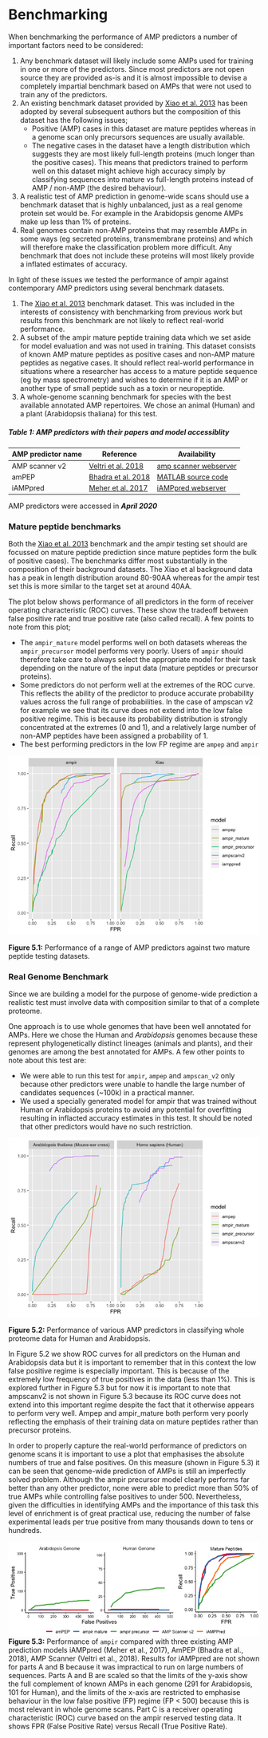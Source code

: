 Benchmarking
================

When benchmarking the performance of AMP predictors a number of
important factors need to be considered:

1.  Any benchmark dataset will likely include some AMPs used for
    training in one or more of the predictors. Since most predictors are
    not open source they are provided as-is and it is almost impossible
    to devise a completely impartial benchmark based on AMPs that were
    not used to train any of the predictors.
2.  An existing benchmark dataset provided by [Xiao et
    al. 2013](https://doi.org/10.1016/j.ab.2013.01.019) has been
    adopted by several subsequent authors but the composition of this
    dataset has the following issues;
      - Positive (AMP) cases in this dataset are mature peptides whereas
        in a genome scan only precursors sequences are usually
        available.
      - The negative cases in the dataset have a length distribution
        which suggests they are most likely full-length proteins (much
        longer than the positive cases). This means that predictors
        trained to perform well on this dataset might achieve high
        accuracy simply by classifying sequences into mature vs
        full-length proteins instead of AMP / non-AMP (the desired
        behaviour).
3.  A realistic test of AMP prediction in genome-wide scans should use a
    benchmark dataset that is highly unbalanced, just as a real genome
    protein set would be. For example in the Arabidopsis genome AMPs
    make up less than 1% of proteins.  
4.  Real genomes contain non-AMP proteins that may resemble AMPs in some
    ways (eg secreted proteins, transmembrane proteins) and which will
    therefore make the classification problem more difficult. Any
    benchmark that does not include these proteins will most likely
    provide a inflated estimates of accuracy.

In light of these issues we tested the performance of ampir against
contemporary AMP predictors using several benchmark datasets.

1.  The [Xiao et al. 2013](https://doi.org/10.1016/j.ab.2013.01.019)
    benchmark dataset. This was included in the interests of consistency
    with benchmarking from previous work but results from this benchmark
    are not likely to reflect real-world performance.
2.  A subset of the ampir mature peptide training data which we set
    aside for model evaluation and was not used in training. This
    dataset consists of known AMP mature peptides as positive cases and
    non-AMP mature peptides as negative cases. It should reflect
    real-world performance in situations where a researcher has access
    to a mature peptide sequence (eg by mass spectrometry) and wishes to
    determine if it is an AMP or another type of small peptide such as a
    toxin or neuropeptide.
3.  A whole-genome scanning benchmark for species with the best
    available annotated AMP repertoires. We chose an animal (Human) and
    a plant (Arabidopsis thaliana) for this
test.

##### Table 1: AMP predictors with their papers and model accessiblity

| AMP predictor name | Reference                                                           | Availability                                                                          |
| ------------------ | ------------------------------------------------------------------- | ------------------------------------------------------------------------------------- |
| AMP scanner v2     | [Veltri et al. 2018](https://doi.org/10.1093/bioinformatics/bty179) | [amp scanner webserver](https://www.dveltri.com/ascan/v2/ascan.html)                  |
| amPEP              | [Bhadra et al. 2018](https://doi.org/10.1038/s41598-018-19752-w)    | [MATLAB source code](https://sourceforge.net/projects/axpep/files/AmPEP_MATLAB_code/) |
| iAMPpred           | [Meher et al. 2017](https://doi.org/10.1038/srep42362)              | [iAMPpred webserver](http://cabgrid.res.in:8080/amppred/)                             |

AMP predictors were accessed in ***April 2020***

### Mature peptide benchmarks

Both the [Xiao et al. 2013](https://doi.org/10.1016/j.ab.2013.01.019)
benchmark and the ampir testing set should are focussed on mature
peptide prediction since mature peptides form the bulk of positive
cases). The benchmarks differ most substantially in the composition of
their background datasets. The Xiao et al background data has a peak in
length distribution around 80-90AA whereas for the ampir test set this
is more similar to the target set at around 40AA.

The plot below shows performance of all predictors in the form of
receiver operating characteristic (ROC) curves. These show the tradeoff
between false positive rate and true positive rate (also called recall).
A few points to note from this plot;

  - The `ampir_mature` model performs well on both datasets whereas the
    `ampir_precursor` model performs very poorly. Users of `ampir`
    should therefore take care to always select the appropriate model
    for their task depending on the nature of the input data (mature
    peptides or precursor proteins).
  - Some predictors do not perform well at the extremes of the ROC
    curve. This reflects the ability of the predictor to produce
    accurate probability values across the full range of probabilities.
    In the case of ampscan v2 for example we see that its curve does not
    extend into the low false positive regime. This is because its
    probability distribution is strongly concentrated at the extremes (0
    and 1), and a relatively large number of non-AMP peptides have been
    assigned a probability of 1.
  - The best performing predictors in the low FP regime are `ampep` and
    `ampir`

![](05_benchmark_files/figure-gfm/unnamed-chunk-8-1.png)<!-- -->

**Figure 5.1:** Performance of a range of AMP predictors against two
mature peptide testing datasets.

### Real Genome Benchmark

Since we are building a model for the purpose of genome-wide prediction
a realistic test must involve data with composition similar to that of a
complete proteome.

One approach is to use whole genomes that have been well annotated for
AMPs. Here we chose the Human and *Arabidopsis* genomes because these
represent phylogenetically distinct lineages (animals and plants), and
their genomes are among the best annotated for AMPs. A few other points
to note about this test are:

  - We were able to run this test for `ampir`, `ampep` and `ampscan_v2`
    only because other predictors were unable to handle the large number
    of candidates sequences (~100k) in a practical manner.
  - We used a specially generated model for ampir that was trained
    without Human or Arabidopsis proteins to avoid any potential for
    overfitting resulting in inflacted accuracy estimates in this test.
    It should be noted that other predictors would have no such
    restriction.

![](05_benchmark_files/figure-gfm/unnamed-chunk-13-1.png)<!-- -->

**Figure 5.2:** Performance of various AMP predictors in classifying
whole proteome data for Human and Arabidopsis.

In Figure 5.2 we show ROC curves for all predictors on the Human and
Arabidopsis data but it is important to remember that in this context
the low false positive regime is especially important. This is because
of the extremely low frequency of true positives in the data (less than
1%). This is explored further in Figure 5.3 but for now it is important
to note that ampscanv2 is not shown in Figure 5.3 because its ROC curve
does not extend into this important regime despite the fact that it
otherwise appears to perform very well. Ampep and ampir\_mature both
perform very poorly reflecting the emphasis of their training data on
mature peptides rather than precursor proteins.

In order to properly capture the real-world performance of predictors on
genome scans it is important to use a plot that emphasises the absolute
numbers of true and false positives. On this measure (shown in Figure
5.3) it can be seen that genome-wide prediction of AMPs is still an
imperfectly solved problem. Although the ampir precursor model clearly
performs far better than any other predictor, none were able to predict
more than 50% of true AMPs while controlling false positives to under
500. Nevertheless, given the difficulties in identifying AMPs and the
importance of this task this level of enrichment is of great practical
use, reducing the number of false experimental leads per true positive
from many thousands down to tens or hundreds.

![](05_benchmark_files/figure-gfm/unnamed-chunk-14-1.png)<!-- -->
**Figure 5.3:** Performance of `ampir` compared with three existing AMP
prediction models iAMPpred (Meher et al., 2017), AmPEP (Bhadra et al.,
2018), AMP Scanner (Veltri et al., 2018). Results for iAMPpred are not
shown for parts A and B because it was impractical to run on large
numbers of sequences. Parts A and B are scaled so that the limits of the
y-axis show the full complement of known AMPs in each genome (291 for
Arabidopsis, 101 for Human), and the limits of the x-axis are restricted
to emphasise behaviour in the low false positive (FP) regime (FP \< 500)
because this is most relevant in whole genome scans. Part C is a
receiver operating characteristic (ROC) curve based on the ampir
reserved testing data. It shows FPR (False Positive Rate) versus Recall
(True Positive Rate).
